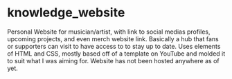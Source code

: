 # knowledge_website
Personal Website for musician/artist, with link to social medias profiles, upcoming projects, and even merch website link. Basically a hub that fans or supporters can visit to have access to to stay up to date.
Uses elements of HTML and CSS, mostly based off of a template on YouTube and molded it to suit what I was aiming for. 
Website has not been hosted anywhere as of yet.
